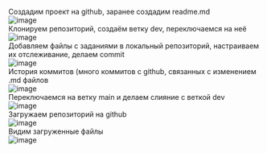 Создадим проект на github, заранее создадим readme.md  
![image](https://github.com/artemkolonin/upi_lab1/assets/56628455/d65818c9-5f48-4a97-9820-4adda2df3ead)  
Клонируем репозиторий, создаём ветку dev, переключаемся на неё  
![image](https://github.com/artemkolonin/upi_lab1/assets/56628455/e90ee800-9a1f-477e-bcff-f25037cab16e)  
Добавляем файлы с заданиями в локальный репозиторий, настраиваем их отслеживание, делаем commit  
![image](https://github.com/artemkolonin/upi_lab1/assets/56628455/371f5fab-a987-4fde-8549-96b59b63b3fd)  
История коммитов (много коммитов с github, связанных с изменением .md файлов  
![image](https://github.com/artemkolonin/upi_lab1/assets/56628455/f16611dc-eeb6-4539-b21b-58a46e833b53)  
Переключаемся на ветку main и делаем слияние с веткой dev  
![image](https://github.com/artemkolonin/upi_lab1/assets/56628455/3774ded3-625e-4ebc-842e-93639e50bbcc)  
Загружаем репозиторий на github  
![image](https://github.com/artemkolonin/upi_lab1/assets/56628455/0dac7774-bd6c-43f8-8ebd-d4200dac0611)  
Видим загруженные файлы  
![image](https://github.com/artemkolonin/upi_lab1/assets/56628455/2f73f4ed-c0fb-4c16-922d-e6b3e87b14b4)
